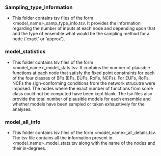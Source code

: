 ### Sampling_type_information
- This folder contains tsv files of the form <model_name>_samp_type_info.tsv. It provides the information regarding the number
  of inputs at each node and depending upon that and the type of ensemble what would be the sampling method for a node ('exact' or 'approx').
### model_statistics
- This folder contains tsv files of the form <model_name>_model_stats.tsv. It contains the number of plausible functions at each node that
  satisfy the fixed point constraints for each of the four classes of BFs (EFs, EUFs, RoFs, NCFs). For EUFs, RoFs, NCFs the sign-conforming conditions from the network strucutre were imposed. The nodes where the exact number of functions from some class
  could not be computed have been kept blank. The tsv files also provide the total number of plausible models for each ensemble and whether
  models have been sampled or taken exhaustively for the analyses.
### model_all_info
- This folder contains tsv files of the form <model_name>_all_details.tsv. The tsv file contains all the information present in
  <model_name>_model_stats.tsv along with the name of the nodes and their in-degrees.
